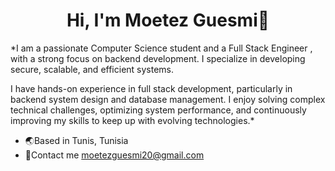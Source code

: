 <h1 align= "center">Hi, I'm Moetez Guesmi👋</h1>

*I am a passionate Computer Science student and a Full Stack Engineer , with a strong focus on backend development. I specialize in developing secure, scalable, and efficient systems.

I have hands-on experience in full stack development, particularly in backend system design and database management. I enjoy solving complex technical challenges, optimizing system performance, and continuously improving my skills to keep up with evolving technologies.*
- 🌏Based in Tunis, Tunisia
- 📧Contact me moetezguesmi20@gmail.com

